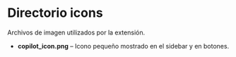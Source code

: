 # Directorio icons

Archivos de imagen utilizados por la extensión.

- **copilot_icon.png** – Icono pequeño mostrado en el sidebar y en botones.
